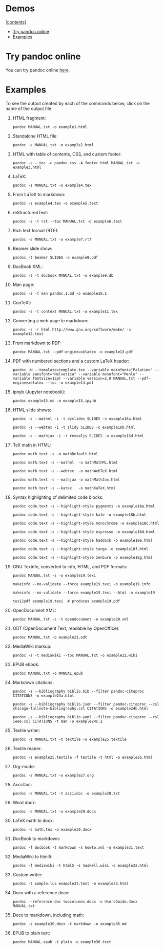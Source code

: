 # Demos

[[contents\]](https://pandoc.org/demos.html#tocul)

- [Try pandoc online](https://pandoc.org/demos.html#try-pandoc-online)
- [Examples](https://pandoc.org/demos.html#examples)

# Try pandoc online

You can try pandoc online [here](http://johnmacfarlane.net/pandoc/try).

# Examples

To see the output created by each of the commands below, click on the name of the output file:

1. HTML fragment:

   ```
   pandoc MANUAL.txt -o example1.html
   ```

2. Standalone HTML file:

   ```
   pandoc -s MANUAL.txt -o example2.html
   ```

3. HTML with table of contents, CSS, and custom footer:

   ```
   pandoc -s --toc -c pandoc.css -A footer.html MANUAL.txt -o example3.html
   ```

4. LaTeX:

   ```
   pandoc -s MANUAL.txt -o example4.tex
   ```

5. From LaTeX to markdown:

   ```
   pandoc -s example4.tex -o example5.text
   ```

6. reStructuredText:

   ```
   pandoc -s -t rst --toc MANUAL.txt -o example6.text
   ```

7. Rich text format (RTF):

   ```
   pandoc -s MANUAL.txt -o example7.rtf
   ```

8. Beamer slide show:

   ```
   pandoc -t beamer SLIDES -o example8.pdf
   ```

9. DocBook XML:

   ```
   pandoc -s -t docbook MANUAL.txt -o example9.db
   ```

10. Man page:

    ```
    pandoc -s -t man pandoc.1.md -o example10.1
    ```

11. ConTeXt:

    ```
    pandoc -s -t context MANUAL.txt -o example11.tex
    ```

12. Converting a web page to markdown:

    ```
    pandoc -s -r html http://www.gnu.org/software/make/ -o example12.text
    ```

13. From markdown to PDF:

    ```
    pandoc MANUAL.txt --pdf-engine=xelatex -o example13.pdf
    ```

14. PDF with numbered sections and a custom LaTeX header:

    ```
    pandoc -N --template=template.tex --variable mainfont="Palatino" --variable sansfont="Helvetica" --variable monofont="Menlo" --variable fontsize=12pt --variable version=2.0 MANUAL.txt --pdf-engine=xelatex --toc -o example14.pdf
    ```

15. ipnyb (Jupyter notebook):

    ```
    pandoc example15.md -o example15.ipynb
    ```

16. HTML slide shows:

    ```
    pandoc -s --mathml -i -t dzslides SLIDES -o example16a.html
    ```

    ```
    pandoc -s --webtex -i -t slidy SLIDES -o example16b.html
    ```

    ```
    pandoc -s --mathjax -i -t revealjs SLIDES -o example16d.html
    ```

17. TeX math in HTML:

    ```
    pandoc math.text -s -o mathDefault.html
    ```

    ```
    pandoc math.text -s --mathml  -o mathMathML.html
    ```

    ```
    pandoc math.text -s --webtex  -o mathWebTeX.html
    ```

    ```
    pandoc math.text -s --mathjax -o mathMathJax.html
    ```

    ```
    pandoc math.text -s --katex   -o mathKaTeX.html
    ```

18. Syntax highlighting of delimited code blocks:

    ```
    pandoc code.text -s --highlight-style pygments -o example18a.html
    ```

    ```
    pandoc code.text -s --highlight-style kate -o example18b.html
    ```

    ```
    pandoc code.text -s --highlight-style monochrome -o example18c.html
    ```

    ```
    pandoc code.text -s --highlight-style espresso -o example18d.html
    ```

    ```
    pandoc code.text -s --highlight-style haddock -o example18e.html
    ```

    ```
    pandoc code.text -s --highlight-style tango -o example18f.html
    ```

    ```
    pandoc code.text -s --highlight-style zenburn -o example18g.html
    ```

19. GNU Texinfo, converted to info, HTML, and PDF formats:

    ```
    pandoc MANUAL.txt -s -o example19.texi
    ```

    ```
    makeinfo --no-validate --force example19.texi -o example19.info
    ```

    ```
    makeinfo --no-validate --force example19.texi --html -o example19
    ```

    ```
    texi2pdf example19.texi  # produces example19.pdf
    ```

20. OpenDocument XML:

    ```
    pandoc MANUAL.txt -s -t opendocument -o example20.xml
    ```

21. ODT (OpenDocument Text, readable by OpenOffice):

    ```
    pandoc MANUAL.txt -o example21.odt
    ```

22. MediaWiki markup:

    ```
    pandoc -s -t mediawiki --toc MANUAL.txt -o example22.wiki
    ```

23. EPUB ebook:

    ```
    pandoc MANUAL.txt -o MANUAL.epub
    ```

24. Markdown citations:

    ```
    pandoc -s --bibliography biblio.bib --filter pandoc-citeproc CITATIONS -o example24a.html
    ```

    ```
    pandoc -s --bibliography biblio.json --filter pandoc-citeproc --csl chicago-fullnote-bibliography.csl CITATIONS -o example24b.html
    ```

    ```
    pandoc -s --bibliography biblio.yaml --filter pandoc-citeproc --csl ieee.csl CITATIONS -t man -o example24c.1
    ```

25. Textile writer:

    ```
    pandoc -s MANUAL.txt -t textile -o example25.textile
    ```

26. Textile reader:

    ```
    pandoc -s example25.textile -f textile -t html -o example26.html
    ```

27. Org-mode:

    ```
    pandoc -s MANUAL.txt -o example27.org
    ```

28. AsciiDoc:

    ```
    pandoc -s MANUAL.txt -t asciidoc -o example28.txt
    ```

29. Word docx:

    ```
    pandoc -s MANUAL.txt -o example29.docx
    ```

30. LaTeX math to docx:

    ```
    pandoc -s math.tex -o example30.docx
    ```

31. DocBook to markdown:

    ```
    pandoc -f docbook -t markdown -s howto.xml -o example31.text
    ```

32. MediaWiki to html5:

    ```
    pandoc -f mediawiki -t html5 -s haskell.wiki -o example32.html
    ```

33. Custom writer:

    ```
    pandoc -t sample.lua example33.text -o example33.html
    ```

34. Docx with a reference docx:

    ```
    pandoc --reference-doc twocolumns.docx -o UsersGuide.docx MANUAL.txt
    ```

35. Docx to markdown, including math:

    ```
    pandoc -s example30.docx -t markdown -o example35.md
    ```

36. EPUB to plain text:

    ```
    pandoc MANUAL.epub -t plain -o example36.text
    ```